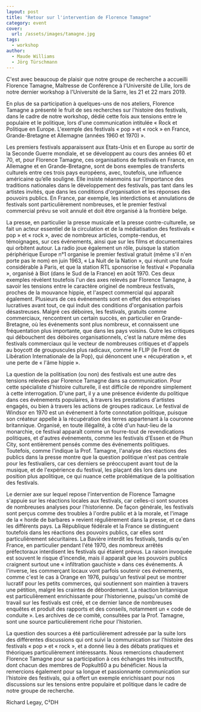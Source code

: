 ```yaml
---
layout: post
title: "Retour sur l'intervention de Florence Tamagne"
category: event
cover:
  url: /assets/images/tamagne.jpg
tags:
  - workshop
author:
  - Maude Williams
  - Jörg Türschmann
---
```

C'est avec beaucoup de plaisir que notre groupe de recherche a accueilli Florence Tamagne, Maîtresse de Conférence à l'Université de Lille, lors de notre dernier workshop à l'Université de la Sarre, les 21 et 22 mars 2019.

 <!-- more -->

En plus de sa participation à quelques-uns de nos ateliers, Florence Tamagne a présenté le fruit de ses recherches sur l'histoire des festivals, dans le cadre de notre workshop, dédié cette fois aux tensions entre le populaire et le politique, lors d'une communication intitulée « Rock et Politique en Europe. L'exemple des festivals « pop » et « rock » en France, Grande-Bretagne et Allemagne (années 1960 et 1970) ».

Les premiers festivals apparaissent aux Etats-Unis et en Europe au sortir de la Seconde Guerre mondiale, et se développent au cours des années 60 et 70, et, pour Florence Tamagne, ces organisations de festivals en France, en Allemagne et en Grande-Bretagne, sont de bons exemples de transferts culturels entre ces trois pays européens, avec, toutefois, une influence américaine qu’elle souligne. Elle insiste néanmoins sur l'importance des traditions nationales dans le développement des festivals, pas tant dans les artistes invités, que dans les conditions d'organisation et les réponses des pouvoirs publics. En France, par exemple, les interdictions et annulations de festivals sont particulièrement nombreuses, et le premier festival commercial prévu se voit annulé et doit être organisé à la frontière belge.

La presse, en particulier la presse musicale et la presse contre-culturelle, se fait un acteur essentiel de la circulation et de la médiatisation des festivals « pop » et « rock », avec de nombreux articles, compte-rendus, et témoignages, sur ces événements, ainsi que sur les films et documentaires qui orbitent autour. La radio joue également un rôle, puisque la station périphérique Europe n°1 organise le premier festival gratuit (même s'il n'en porte pas le nom) en juin 1963, « La Nuit de la Nation », qui réunit une foule considérable à Paris, et que la station RTL sponsorise le festival « Popanalia », organisé à Biot (dans le Sud de la France) en août 1970. Ces deux exemples révèlent toutefois l'un des axes relevés par Florence Tamagne, à savoir les tensions entre le caractère originel de nombreux festivals, proches de la mouvance hippie, et l'aspect commercial qui apparaît également. Plusieurs de ces événements sont en effet des entreprises lucratives avant tout, ce qui induit des conditions d'organisation parfois désastreuses. Malgré ces déboires, les festivals, gratuits comme commerciaux, rencontrent un certain succès, en particulier en Grande-Bretagne, où les événements sont plus nombreux, et connaissent une fréquentation plus importante, que dans les pays voisins. Outre les critiques qui débouchent des déboires organisationnels, c'est la nature même des festivals commerciaux qui le vecteur de nombreuses critiques et d'appels au boycott de groupuscules plus radicaux, comme le FLIP (le Front de Libération Internationale de la Pop), qui dénoncent une « récupération », et une perte de « l'âme hippie ».

La question de la politisation (ou non) des festivals est une autre des tensions relevées par Florence Tamagne dans sa communication. Pour cette spécialiste d'histoire culturelle, il est difficile de répondre simplement à cette interrogation. D'une part, il y a une présence évidente du politique dans ces événements populaires, à travers les prestations d'artistes engagés, ou bien à travers les actions de groupes radicaux. Le festival de Windsor en 1970 est un événement à forte connotation politique, puisque son créateur appelle à la récupération des terres appartenant à la couronne britannique. Organisé, en toute illégalité, à côté d'un haut-lieu de la monarchie, ce festival apparaît comme un fourre-tout de revendications politiques, et d'autres événements, comme les festivals d'Essen et de Phun City, sont entièrement pensés comme des événements politiques. Toutefois, comme l'indique la Prof. Tamagne, l'analyse des réactions des publics dans la presse montre que la question politique n'est pas centrale pour les festivaliers, car ces derniers se préoccupent avant tout de la musique, et de l'expérience du festival, les plaçant dès lors dans une position plus apolitique, ce qui nuance cette problématique de la politisation des festivals.

Le dernier axe sur lequel repose l'intervention de Florence Tamagne s'appuie sur les réactions locales aux festivals, car celles-ci sont sources de nombreuses analyses pour l'historienne. De façon générale, les festivals sont perçus comme des troubles à l'ordre public et à la morale, et l'image de la « horde de barbares » revient régulièrement dans la presse, et ce dans les différents pays. La République fédérale et la France se distinguent toutefois dans les réactions des pouvoirs publics, car elles sont particulièrement sécuritaires. La Bavière interdit les festivals, tandis qu'en France, en particulier pendant l'été 1970, des nombreux arrêtés préfectoraux interdisent les festivals qui étaient prévus. La raison invoquée est souvent le risque d'incendie, mais il apparaît que les pouvoirs publics craignent surtout une « infiltration gauchiste » dans ces événements. A l'inverse, les commerçant locaux vont parfois soutenir ces événements, comme c'est le cas à Orange en 1976, puisqu'un festival peut se montrer lucratif pour les petits commerces, qui soutiennent son maintien à travers une pétition, malgré les craintes de débordement. La réaction britannique est particulièrement enrichissante pour l’historienne, puisqu'un comité de travail sur les festivals est créé, et ce dernier lance de nombreuses enquêtes et produit des rapports et des conseils, notamment un « code de conduite ». Les archives de ce comité, consultées par la Prof. Tamagne, sont une source particulièrement riche pour l'historien.

La question des sources a été particulièrement adressée par la suite lors des différentes discussions qui ont suivi la communication sur l'histoire des festivals « pop » et « rock », et a donné lieu à des débats pratiques et théoriques particulièrement intéressants. Nous remercions chaudement Florence Tamagne pour sa participation à ces échanges très instructifs, dont chacun des membres de Popkult60 a pu bénéficier. Nous la remercions également pour sa longue et passionnante communication sur l’histoire des festivals, qui a offert un exemple enrichissant pour nos discussions sur les tensions entre populaire et politique dans le cadre de notre groupe de recherche.

Richard Legay, C²DH
